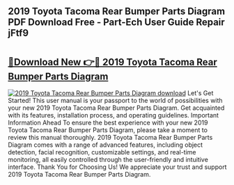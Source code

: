 ## 2019 Toyota Tacoma Rear Bumper Parts Diagram PDF Download Free - Part-Ech User Guide Repair jFtf9

# <h2><a href="http://dfnrea8.blite.top/?on=2019+Toyota+Tacoma+Rear+Bumper+Parts+Diagram">🔗Download New 👉🔴 2019 Toyota Tacoma Rear Bumper Parts Diagram</a></h2>

[![2019 Toyota Tacoma Rear Bumper Parts Diagram download](https://i.imgur.com/lujVjoI.png)](http://dfnrea8.blite.top/?on=2019+Toyota+Tacoma+Rear+Bumper+Parts+Diagram)
Let's Get Started! This user manual is your passport to the world of possibilities with your new 2019 Toyota Tacoma Rear Bumper Parts Diagram. Get acquainted with its features, installation process, and operating guidelines. Important Information Ahead To ensure the best experience with your new 2019 Toyota Tacoma Rear Bumper Parts Diagram, please take a moment to review this manual thoroughly. 2019 Toyota Tacoma Rear Bumper Parts Diagram comes with a range of advanced features, including object detection, facial recognition, customizable settings, and real-time monitoring, all easily controlled through the user-friendly and intuitive interface. Thank You for Choosing Us! We appreciate your trust and support 2019 Toyota Tacoma Rear Bumper Parts Diagram.
